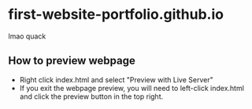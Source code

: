# first-website-portfolio.github.io
lmao quack
## How to preview webpage
* Right click index.html and select "Preview with Live Server"
* If you exit the webpage preview, you will need to left-click
index.html and click the preview button in the top right.
